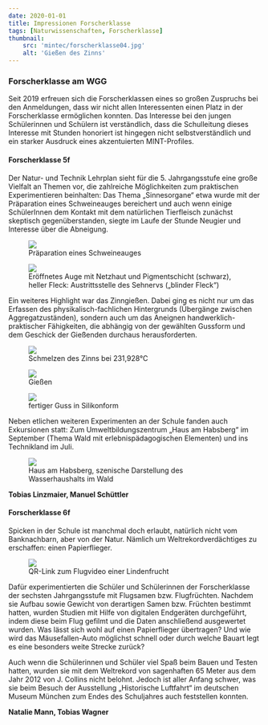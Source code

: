 ```yaml
---
date: 2020-01-01
title: Impressionen Forscherklasse
tags: [Naturwissenschaften, Forscherklasse]
thumbnail: 
    src: 'mintec/forscherklasse04.jpg'
    alt: 'Gießen des Zinns' 
---
```


### Forscherklasse am WGG

Seit 2019 erfreuen sich die Forscherklassen eines so großen Zuspruchs bei den Anmeldungen, dass wir nicht allen Interessenten einen Platz in der Forscherklasse ermöglichen konnten. Das Interesse bei den jungen Schülerinnen und Schülern ist verständlich, dass die Schulleitung dieses Interesse mit Stunden honoriert ist hingegen nicht selbstverständlich und ein starker Ausdruck eines akzentuierten MINT-Profiles. 

#### Forscherklasse 5f

Der Natur- und Technik Lehrplan sieht für die 5. Jahrgangsstufe eine große Vielfalt an Themen vor, die zahlreiche Möglichkeiten zum praktischen Experimentieren beinhalten: Das Thema „Sinnesorgane“ etwa wurde mit der Präparation eines Schweineauges bereichert und auch wenn einige SchülerInnen dem Kontakt mit dem natürlichen Tierfleisch zunächst skeptisch gegenüberstanden, siegte im Laufe der Stunde Neugier und Interesse über die Abneigung.

<figure>
<img src="images/mintec/forscherklasse01.jpg">
<figcaption>Präparation eines Schweineauges</figcaption>
</figure>

<figure>
<img src="images/mintec/forscherklasse02.jpg">
<figcaption>Eröffnetes Auge mit Netzhaut und Pigmentschicht (schwarz), heller Fleck: Austrittsstelle des Sehnervs („blinder Fleck“)</figcaption>
</figure>

Ein weiteres Highlight war das Zinngießen. Dabei ging es nicht nur um das Erfassen des physikalisch-fachlichen Hintergrunds (Übergänge zwischen Aggregatzuständen), sondern auch um das Aneignen handwerklich-praktischer Fähigkeiten, die abhängig von der gewählten Gussform und dem Geschick der Gießenden durchaus herausforderten.

<figure>
<img src="images/mintec/forscherklasse03.jpg">
<figcaption> Schmelzen des Zinns bei 231,928°C</figcaption>
</figure>
<figure>
<img src="images/mintec/forscherklasse04.jpg">
<figcaption>Gießen</figcaption>
</figure>
<figure>
<img src="images/mintec/forscherklasse05.jpg">
<figcaption>fertiger Guss in Silikonform</figcaption>
</figure>

Neben etlichen weiteren Experimenten an der Schule fanden auch Exkursionen statt: Zum Umweltbildungszentrum „Haus am Habsberg“ im September (Thema Wald mit erlebnispädagogischen Elementen) und ins Technikland im Juli.

<figure>
<img src="images/mintec/forscherklasse06.jpg">
<figcaption>Haus am Habsberg, szenische Darstellung des Wasserhaushalts im Wald</figcaption>
</figure>

**Tobias Linzmaier, Manuel Schüttler** 

#### Forscherklasse 6f

Spicken in der Schule ist manchmal doch erlaubt, natürlich nicht vom Banknachbarn, aber von der Natur. Nämlich um Weltrekordverdächtiges zu erschaffen: einen Papierflieger.
<figure>
<img src="images/mintec/forscherklasse07.jpg">
<figcaption>QR-Link zum Flugvideo einer Lindenfrucht</figcaption>
</figure>
Dafür experimentierten die Schüler und Schülerinnen der Forscherklasse der sechsten Jahrgangsstufe mit Flugsamen bzw. Flugfrüchten. Nachdem sie Aufbau sowie Gewicht von derartigen Samen bzw. Früchten bestimmt hatten, wurden Studien mit Hilfe von digitalen Endgeräten durchgeführt, indem diese beim Flug gefilmt und die Daten anschließend ausgewertet wurden. Was lässt sich wohl auf einen Papierflieger übertragen? Und wie wird das Mäusefallen-Auto möglichst schnell oder durch welche Bauart legt es eine besonders weite Strecke zurück? 

Auch wenn die Schülerinnen und Schüler viel Spaß beim Bauen und Testen hatten, wurden sie mit dem Weltrekord von sagenhaften 65 Meter aus dem Jahr 2012 von J. Collins nicht belohnt. Jedoch ist aller Anfang schwer, was sie beim Besuch der Ausstellung „Historische Luftfahrt“ im deutschen Museum München zum Endes des Schuljahres auch feststellen konnten.

**Natalie Mann, Tobias Wagner**